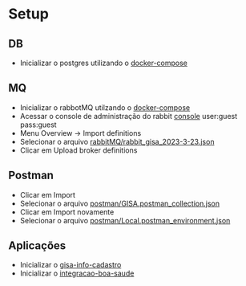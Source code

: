 # Setup

## DB
- Inicializar o postgres utilizando o [docker-compose](postgres/docker-compose.yml)


## MQ
- Inicializar o rabbotMQ utilzando o [docker-compose](rabbitMQ/docker-compose.yml)
- Acessar o console de administração do rabbit [console](http://127.0.0.1:15672/) user:guest pass:guest
- Menu Overview -> Import definitions
- Selecionar o arquivo [rabbitMQ/rabbit_gisa_2023-3-23.json](rabbitMQ/rabbit_gisa_2023-3-23.json)
- Clicar em Upload broker definitions

## Postman
- Clicar em Import 
- Selecionar o arquivo [postman/GISA.postman_collection.json](postman/GISA.postman_collection.json)
- Clicar em Import novamente
- Selecionar o arquivo [postman/Local.postman_environment.json](postman/Local.postman_environment.json)

## Aplicações
- Inicializar o [gisa-info-cadastro](/puc-gisa/gisa-info-cadastro)
- Inicializar o [integracao-boa-saude](/puc-gisa/integracao-boa-saude)




